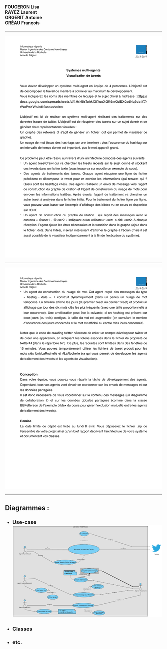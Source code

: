 #### FOUGERON Lisa<br>RAYEZ Laurent<br>ORGERIT Antoine<br>GRÉAU François
___
![Page 1 Sujet](uml/SujetP1.jpg)
___
![Page 1 Sujet](uml/SujetP2.jpg)
___
## Diagrammes :
- ### Use-case<br> ![Use Case Diagram](uml/usecase.png)
- ### Classes<br>
- ### etc.